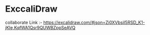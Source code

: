 # ExccaliDraw
collaborate Link :- https://excalidraw.com/#json=Zi0XVbsiI5RSD_K1-jKIe,KqfWA1Qsr9QUWBZppSeAVQ
